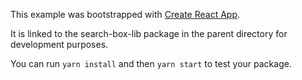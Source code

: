 This example was bootstrapped with [Create React App](https://github.com/facebook/create-react-app).

It is linked to the search-box-lib package in the parent directory for development purposes.

You can run `yarn install` and then `yarn start` to test your package.
